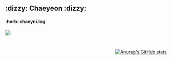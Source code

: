 <h2> :dizzy: Chaeyeon :dizzy: </h2> 

<h4> :herb: chaeyni.log</h4><a href="https://velog.io/@chaeyni"><img src="https://img.shields.io/badge/VELOG-20C997?style=flat-square&logo=Velog&logoColor=white"/>

<h2></h2>
<div style="float: right;">

[![Anurag's GitHub stats](https://github-readme-stats.vercel.app/api?username=chaeynii)](https://github.com/chaeynii/github-readme-stats)

</div>

